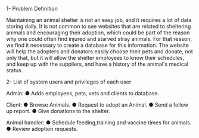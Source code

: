 1- Problem Definition

Maintaining an animal shelter is not an easy job, and it requires a lot of data storing daily. It is not common to see websites that are related to sheltering animals and encouraging their adoption, which could be part of the reason why one could often find injured and starved stray animals.
For that reason, we find it necessary to create a database for this information. The website will help the adopters and donators easily choose their pets and donate, not only that, but it will allow the shelter employees to know their schedules, and keep up with the suppliers, and have a history of the animal's medical status.


2- List of system users and privileges of each user

Admin:
●	Adds employees, pets, vets and clients to database.

Client:
●	Browse Animals.
●	Request to adopt an Animal.
●	Send a follow up report.
●	Give donations to the shelter.

Animal handler:
●	Schedule feeding,training and vaccine times for animals.
●	Review adoption requests.


